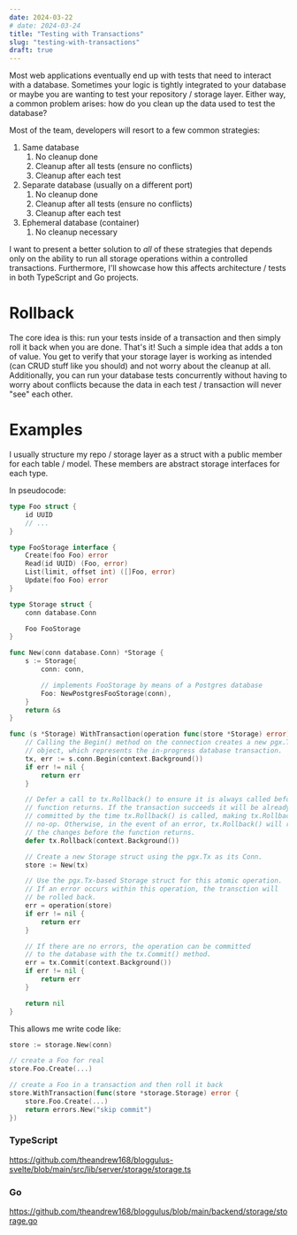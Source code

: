 ```yaml
---
date: 2024-03-22
# date: 2024-03-24
title: "Testing with Transactions"
slug: "testing-with-transactions"
draft: true
---
```


Most web applications eventually end up with tests that need to interact with a database.
Sometimes your logic is tightly integrated to your database or maybe you are wanting to test your repository / storage layer.
Either way, a common problem arises: how do you clean up the data used to test the database?

Most of the team, developers will resort to a few common strategies:

1. Same database
   1. No cleanup done
   2. Cleanup after all tests (ensure no conflicts)
   3. Cleanup after each test
2. Separate database (usually on a different port)
   1. No cleanup done
   2. Cleanup after all tests (ensure no conflicts)
   3. Cleanup after each test
3. Ephemeral database (container)
   1. No cleanup necessary

I want to present a better solution to _all_ of these strategies that depends only on the ability to run all storage operations within a controlled transactions.
Furthermore, I'll showcase how this affects architecture / tests in both TypeScript and Go projects.

# Rollback

The core idea is this: run your tests inside of a transaction and then simply roll it back when you are done.
That's it!
Such a simple idea that adds a ton of value.
You get to verify that your storage layer is working as intended (can CRUD stuff like you should) and not worry about the cleanup at all.
Additionally, you can run your database tests concurrently without having to worry about conflicts because the data in each test / transaction will never "see" each other.

# Examples

I usually structure my repo / storage layer as a struct with a public member for each table / model.
These members are abstract storage interfaces for each type.

In pseudocode:

```go
type Foo struct {
	id UUID
	// ...
}

type FooStorage interface {
	Create(foo Foo) error
	Read(id UUID) (Foo, error)
	List(limit, offset int) ([]Foo, error)
	Update(foo Foo) error
}

type Storage struct {
	conn database.Conn

	Foo FooStorage
}

func New(conn database.Conn) *Storage {
	s := Storage{
		conn: conn,

		// implements FooStorage by means of a Postgres database
		Foo: NewPostgresFooStorage(conn),
	}
	return &s
}

func (s *Storage) WithTransaction(operation func(store *Storage) error) error {
	// Calling the Begin() method on the connection creates a new pgx.Tx
	// object, which represents the in-progress database transaction.
	tx, err := s.conn.Begin(context.Background())
	if err != nil {
		return err
	}

	// Defer a call to tx.Rollback() to ensure it is always called before the
	// function returns. If the transaction succeeds it will be already be
	// committed by the time tx.Rollback() is called, making tx.Rollback() a
	// no-op. Otherwise, in the event of an error, tx.Rollback() will rollback
	// the changes before the function returns.
	defer tx.Rollback(context.Background())

	// Create a new Storage struct using the pgx.Tx as its Conn.
	store := New(tx)

	// Use the pgx.Tx-based Storage struct for this atomic operation.
	// If an error occurs within this operation, the transction will
	// be rolled back.
	err = operation(store)
	if err != nil {
		return err
	}

	// If there are no errors, the operation can be committed
	// to the database with the tx.Commit() method.
	err = tx.Commit(context.Background())
	if err != nil {
		return err
	}

	return nil
}
```

This allows me write code like:

```go
store := storage.New(conn)

// create a Foo for real
store.Foo.Create(...)

// create a Foo in a transaction and then roll it back
store.WithTransaction(func(store *storage.Storage) error {
	store.Foo.Create(...)
	return errors.New("skip commit")
})
```

### TypeScript

https://github.com/theandrew168/bloggulus-svelte/blob/main/src/lib/server/storage/storage.ts

### Go

https://github.com/theandrew168/bloggulus/blob/main/backend/storage/storage.go
